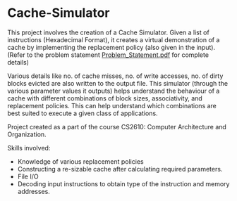 # Cache-Simulator

This project involves the creation of a Cache Simulator. 
Given a list of instructions (Hexadecimal Format), it creates a virtual demonstration of a cache by implementing the replacement policy (also given in the input).
(Refer to the problem statement [Problem_Statement.pdf](https://github.com/akshithsriram/Cache-Simulator/blob/main/Problem_Statement.pdf) for complete details)

Various details like no. of cache misses, no. of write accesses, no. of dirty blocks evicted are also written to the output file.
This simulator (through the various parameter values it outputs) helps understand the behaviour of a cache with different combinations of block sizes, associativity, and replacement policies. 
This can help understand which combinations are best suited to execute a given class of applications.

Project created as a part of the course CS2610: Computer Architecture and Organization.

Skills involved:
- Knowledge of various replacement policies
- Constructing a re-sizable cache after calculating required parameters.
- File I/O
- Decoding input instructions to obtain type of the instruction and memory addresses. 

